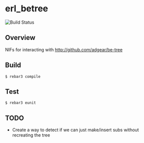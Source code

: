 erl_betree
=====

![Build Status]( https://travis-ci.org/FrankBro/erl-be-tree.svg?branch=master "Build Status")

Overview
-----

NIFs for interacting with http://github.com/adgear/be-tree

Build
-----

    $ rebar3 compile

Test
-----

    $ rebar3 eunit

TODO
----

* Create a way to detect if we can just make/insert subs without recreating the tree


